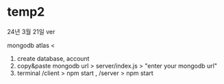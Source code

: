 # temp2
24년 3월 21일 ver

mongodb atlas <
1. create database, account
2. copy&paste mongodb url  > server/index.js > "enter your mongodb url"
3. terminal /client > npm start , /server > npm start
